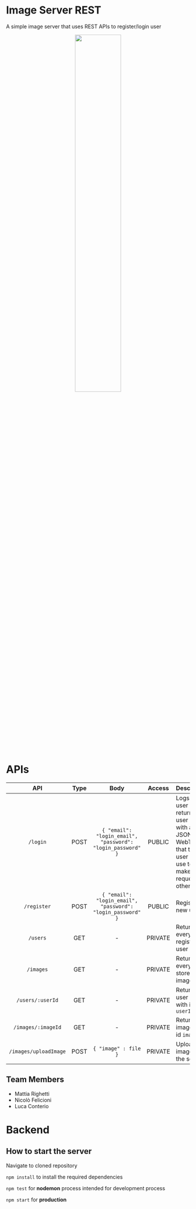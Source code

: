 # Image Server REST
A simple image server that uses REST APIs to register/login user

<p align="center">
  <img src="https://upload.wikimedia.org/wikipedia/commons/thumb/7/7e/Node.js_logo_2015.svg/1182px-Node.js_logo_2015.svg.png" width="50%">
</p>

# APIs

| API                   | Type | Body                                                     | Access  | Description                                                                                                            |
|:-----------------------:|:------:|:----------------------------------------------------------:|:---------:|------------------------------------------------------------------------------------------------------------------------|
| `/login`              | POST | `{ "email": "login_email", "password": "login_password" }` | PUBLIC  | Logs the user and returns the user object with a JSON WebToken that the user has to use to make requests to other APIs |
| `/register`           | POST | `{ "email": "login_email", "password": "login_password" }` | PUBLIC  | Registers a new user                                                                                                   |
| `/users`              | GET  | -                                                        | PRIVATE | Returns every registered user                                                                                          |
| `/images`             | GET  | -                                                        | PRIVATE | Returns every stored image data                                                                                        |
| `/users/:userId`      | GET  | -                                                        | PRIVATE | Returns user data with id `userId`                                                                                     |
| `/images/:imageId`    | GET  | -                                                        | PRIVATE | Returns image with id `imageId`                                                                                        |
| `/images/uploadImage` | POST | `{ "image" : file }`                                                        | PRIVATE | Uploads image to the server                                                                                            |

## Team Members
- Mattia Righetti
- Nicolò Felicioni
- Luca Conterio

# Backend

## How to start the server
Navigate to cloned repository

`npm install` to install the required dependencies

`npm test` for **nodemon** process intended for development process

`npm start` for **production**
